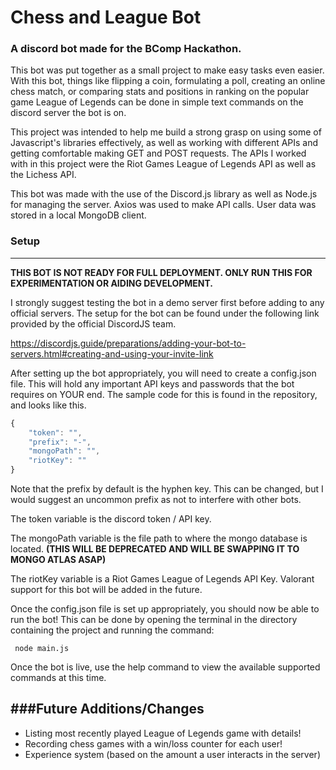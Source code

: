 # Chess and League Bot

### A discord bot made for the BComp Hackathon.

This bot was put together as a small project to make easy tasks even easier. With this bot, things like
flipping a coin, formulating a poll, creating an online chess match, or comparing stats and positions in ranking on the
popular game League of Legends can be done in simple text commands on the discord server the bot is on.

This project was intended to help me build a strong grasp on using some of Javascript's libraries effectively, as well as working with different
APIs and getting comfortable making GET and POST requests. The APIs I worked with in this project were the Riot Games
League of Legends API as well as the Lichess API.

This bot was made with the use of the Discord.js library as well as Node.js for managing the server. Axios was used to
make API calls. User data was stored in a local MongoDB client.

### Setup
-----
<strong>THIS BOT IS NOT READY FOR FULL DEPLOYMENT. ONLY RUN THIS FOR EXPERIMENTATION OR AIDING DEVELOPMENT.</strong>

I strongly suggest testing the bot in a demo server first before adding to any official servers. The setup for the bot
can be found under the following link provided by the official DiscordJS team.

https://discordjs.guide/preparations/adding-your-bot-to-servers.html#creating-and-using-your-invite-link

After setting up the bot appropriately, you will need to create a config.json file. This will hold any
important API keys and passwords that the bot requires on YOUR end. The sample code for this is found in
the repository, and looks like this.

```js
{   
    "token": "",
    "prefix": "-",
    "mongoPath": "",
    "riotKey": ""
}
```

Note that the prefix by default is the hyphen key. This can be changed, but I would suggest an uncommon 
prefix as not to interfere with other bots.

The token variable is the discord token / API key.

The mongoPath variable is the file path to where the mongo database is located. **(THIS WILL BE DEPRECATED AND WILL BE SWAPPING IT TO MONGO ATLAS ASAP)**

The riotKey variable is a Riot Games League of Legends API Key. Valorant support for this bot will be 
added in the future.


Once the config.json file is set up appropriately, you should now be able to run the bot! This can be done
by opening the terminal in the directory containing the project and running the command: 

````
 node main.js
````

Once the bot is live, use the help command to view the available supported commands at this time.

###Future Additions/Changes
-----
-   Listing most recently played League of Legends game with details!
-   Recording chess games with a win/loss counter for each user!
-   Experience system (based on the amount a user interacts in the server)

